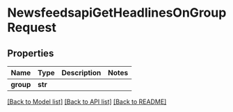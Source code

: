 # NewsfeedsapiGetHeadlinesOnGroupRequest

## Properties
Name | Type | Description | Notes
------------ | ------------- | ------------- | -------------
**group** | **str** |  | 

[[Back to Model list]](../README.md#documentation-for-models) [[Back to API list]](../README.md#documentation-for-api-endpoints) [[Back to README]](../README.md)

